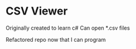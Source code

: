 # CSV Viewer

Originally created to learn c# 
Can open *.csv files  

Refactored repo now that I can program
